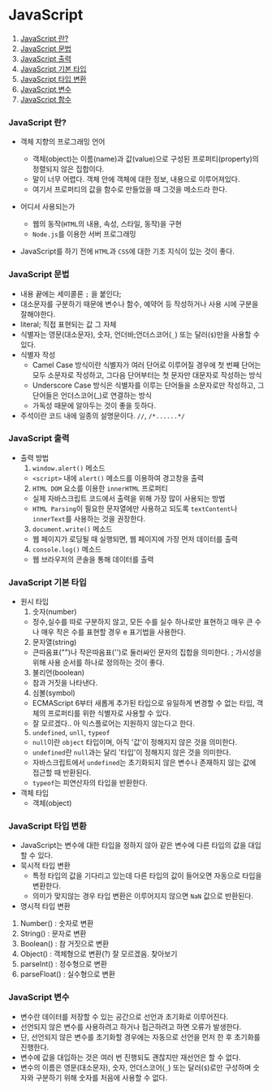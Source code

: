 # JavaScript

1. [JavaScript 란?](#JavaScript-란?)
2. [JavaScript 문법](#JavaScript-문법)
3. [JavaScript 출력](#JavaScript-출력)
4. [JavaScript 기본 타입](#JavaScript-기본-타입)
5. [JavaScript 타입 변환](#JavaScript-타입-변환)
6. [JavaScript 변수](#JavaScript-변수)
7. [JavaScript 함수](function.md)

### JavaScript 란?
- 객체 지향의 프로그래밍 언어
  - 객체(object)는 이름(name)과 값(value)으로 구성된 프로퍼티(property)의 정렬되지 않은 집합이다.
  - 말이 너무 어렵다. 객체 안에 객체에 대한 정보, 내용으로 이루어져있다.
  - 여기서 프로퍼티의 값을 함수로 만들었을 때 그것을 메소드라 한다.
  
- 어디서 사용되는가
  - 웹의 동작(`HTML`의 내용, 속성, 스타일, 동작)을 구현
  - `Node.js`를 이용한 서버 프로그래밍
  
- JavaScript를 하기 전에 `HTML`과 `CSS`에 대한 기초 지식이 있는 것이 좋다.
  
### JavaScript 문법
- 내용 끝에는 세미콜론 `;` 을 붙인다;
- 대소문자를 구분하기 때문에 변수나 함수, 예약어 등 작성하거나 사용 시에 구분을 잘해야한다.
- literal; 직접 표현되는 값 그 자체
- 식별자는 영문(대소문자), 숫자, 언더바;언더스코어(`_`) 또는 달러(`$`)만을 사용할 수 있다.
- 식별자 작성
  - Camel Case 방식이란 식별자가 여러 단어로 이루어질 경우에 첫 번째 단어는 모두 소문자로 작성하고, 그다음 단어부터는 첫 문자만 대문자로 작성하는 방식
  - Underscore Case 방식은 식별자를 이루는 단어들을 소문자로만 작성하고, 그 단어들은 언더스코어(_)로 연결하는 방식
  - 가독성 때문에 알아두는 것이 좋을 듯하다.
- 주석이란 코드 내에 일종의 설명문이다. `//`, `/*......*/`

### JavaScript 출력
- 출력 방법
  1. `window.alert()` 메소드
    - `<script>` 내에 `alert()` 메소드를 이용하여 경고창을 출력
  2. `HTML DOM` 요소를 이용한 `innerHTML` 프로퍼티
    - 실제 자바스크립트 코드에서 출력을 위해 가장 많이 사용되는 방법
    - `HTML Parsing`이 필요한 문자열에만 사용하고 되도록 `textContent`나 `innerText`를 사용하는 것을 권장한다.
  3. `document.write()` 메소드
    - 웹 페이지가 로딩될 때 실행되면, 웹 페이지에 가장 먼저 데이터를 출력
  4. `console.log()` 메소드
    - 웹 브라우저의 콘솔을 통해 데이터를 출력

### JavaScript 기본 타입
- 원시 타입
  1. 숫자(number)
    - 정수,실수를 따로 구분하지 않고, 모든 수를 실수 하나로만 표현하고 매우 큰 수나 매우 작은 수를 표현할 경우 e 표기법을 사용한다.
  2. 문자열(string)
    - 큰따옴표("")나 작은따옴표('')로 둘러싸인 문자의 집합을 의미한다. ; 가시성을 위해 사용 순서를 하나로 정의하는 것이 좋다.
  3. 불리언(boolean)
    - 참과 거짓을 나타낸다.
  4. 심볼(symbol)
    - ECMAScript 6부터 새롭게 추가된 타입으로 유일하게 변경할 수 없는 타입, 객체의 프로퍼티를 위한 식별자로 사용할 수 있다.
    - 잘 모르겠다.. 아 익스플로어는 지원하지 않는다고 한다.
  5. `undefined`, `unll`, `typeof`
    - `null`이란 `object` 타입이며, 아직 '값'이 정해지지 않은 것을 의미한다.
    - `undefined`란 `null`과는 달리 '타입'이 정해지지 않은 것을 의미한다.
    - 자바스크립트에서 `undefined`는 초기화되지 않은 변수나 존재하지 않는 값에 접근할 때 반환된다.
    - `typeof`는 피연산자의 타입을 반환한다.
- 객체 타입
  - 객체(object)
  
### JavaScript 타입 변환
  - JavaScript는 변수에 대한 타입을 정하지 않아 같은 변수에 다른 타입의 값을 대입할 수 있다.
  - 묵시적 타입 변환
    - 특정 타입의 값을 기다리고 있는데 다른 타입의 값이 들어오면 자동으로 타입을 변환한다.
    - 의미가 맞지않는 경우 타입 변환은 이루어지지 않으면 `NaN` 값으로 반환된다.
  - 명시적 타입 변환
  1. Number() : 숫자로 변환
  2. String() : 문자로 변환
  3. Boolean() : 참 거짓으로 변환
  4. Object() : 객체형으로 변환(?) 잘 모르겠음. 찾아보기
  5. parseInt() : 정수형으로 변환
  6. parseFloat() : 실수형으로 변환

### JavaScript 변수
  - 변수란 데이터를 저장할 수 있는 공간으로 선언과 초기화로 이루어진다.
  - 선언되지 않은 변수를 사용하려고 하거나 접근하려고 하면 오류가 발생한다.
  - 단, 선언되지 않은 변수를 초기화할 경우에는 자동으로 선언을 먼저 한 후 초기화를 진행한다.
  - 변수에 값을 대입하는 것은 여러 번 진행되도 괜찮지만 재선언은 할 수 없다.
  - 변수의 이름은 영문(대소문자), 숫자, 언더스코어(`_`) 또는 달러(`$`)로만 구성하며 숫자와 구분하기 위해 숫자를 처음에 사용할 수 없다.
